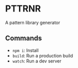 # PTTRNR

A pattern library generator

## Commands

- `npm i`: Install
- `build`: Run a production build
- `watch`: Run a dev server
